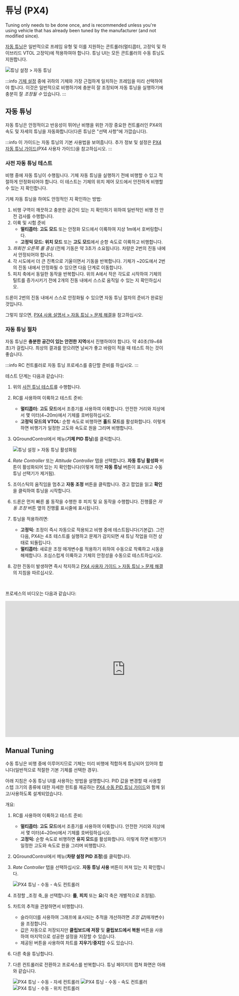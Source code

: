 # 튜닝 (PX4)

Tuning only needs to be done once, and is recommended unless you're using vehicle that has already been tuned by the manufacturer (and not modified since).

[자동 튜닝](#autotune)은 일반적으로 프레임 유형 및 이를 지원하는 콘트롤러(멀티콥터, 고정익 및 하이브리드 VTOL 고정익)에 적용하여야 합니다.
튜닝 UI는 모든 콘트롤러의 수동 튜닝도 지원합니다.

![튜닝 설정 > 자동 튜닝](../../../assets/setup/tuning/px4_autotune_hero.png)

:::info
[기체 설정](../config/airframe.md) 중에 귀하의 기체와 가장 근접하게 일치하는 프레임을 미리 선택하여야 합니다.
이것은 일반적으로 비행하기에 충분히 잘 조정되며 자동 튜닝을 실행하기에 충분히 잘 _조정될 수_ 있습니다.
:::

## 자동 튜닝

자동 튜닝은 안정적이고 반응성이 뛰어난 비행을 위한 가장 중요한 컨트롤러인 PX4의 속도 및 자세의 튜닝을 자동화합니다(다른 튜닝은 "선택 사항"에 가깝습니다).

:::info
이 가이드는 자동 튜닝의 기본 사용법을 보여줍니다.
추가 정보 및 설정은 [PX4 자동 튜닝 가이드](http://docs.px4.io/master/en/config/autotune.html)(PX4 사용자 가이드)을 참고하십시오.
:::

### 사전 자동 튜닝 테스트

비행 중에 자동 튜닝이 수행됩니다.
기체 자동 튜닝을 실행하기 전에 비행할 수 있고 적절하게 안정화되어야 합니다.
이 테스트는 기체의 위치 제어 모드에서 안전하게 비행할 수 있는 지 확인합니다.

기체 자동 튜닝을 하여도 안정적인 지 확인하는 방법:

1. 비행 구역이 깨끗하고 충분한 공간이 있는 지 확인하기 위하여 일반적인 비행 전 안전 검사를 수행합니다.
2. 이륙 및 시험 준비
   - **멀티콥터:** **고도 모드** 또는 안정화 모드에서 이륙하여 지상 1m에서 호버링합니다.
   - **고정익 모드:** **위치 모드** 또는 **고도 모드**에서 순항 속도로 이륙하고 비행합니다.
3. _좌회전 오른쪽 롤 중심_ (전체 기동은 약 3초가 소요됩니다).
   차량은 2번의 진동 내에서 안정되어야 합니다.
4. 각 시도에서 더 큰 진폭으로 기울이면서 기동을 반복합니다.
   기체가 ~20도에서 2번의 진동 내에서 안정화될 수 있으면 다음 단계로 이동합니다.
5. 피치 축에서 동일한 동작을 반복합니다.
   위의 A에서 작은 각도로 시작하여 기체의 틸트를 증가시키기 전에 2개의 진동 내에서 스스로 움직일 수 있는 지 확인하십시오.

드론이 2번의 진동 내에서 스스로 안정화될 수 있으면 자동 튜닝 절차의 준비가 완료된 것입니다.

그렇지 않으면, [PX4 사용 설명서 > 자동 튜닝 > 문제 해결](http://docs.px4.io/master/en/config/autotune.html#troubleshooting)을 참고하십시오.

### 자동 튜닝 절차

자동 튜닝은 **충분한 공간이 있는 안전한 지역**에서 진행하여야 합니다.
약 40초(19~68초)가 걸립니다.
최상의 결과를 얻으려면 날씨가 좋고 바람이 적을 때 테스트 하는 것이 좋습니다.

:::info
RC 컨트롤러로 자동 튜닝 프로세스를 중단할 준비를 하십시오.
:::

테스트 단계는 다음과 같습니다:

1. 위의 [사전 튜닝 테스트](#pre-tuning-test)를 수행합니다.

2. RC를 사용하여 이륙하고 테스트 준비:
   - **멀티콥터:** **고도 모드**에서 조종기를 사용하여 이륙합니다.
     안전한 거리와 지상에서 몇 미터(4~20m)에서 기체를 호버링하십시오.
   - **고정익 모드의 VTOL:** 순항 속도로 비행하면 **홀드 모드**를 활성화합니다.
     이렇게 하면 비행기가 일정한 고도와 속도로 원을 그리며 비행합니다.

3. QGroundControl에서 메뉴(**기체 PID 튜닝**)를 클릭합니다.

   ![튜닝 설정 > 자동 튜닝 활성화됨](../../../assets/setup/tuning/px4_autotune.png)

4. _Rate Controller_ 또는 _Attitude Controller_ 탭을 선택합니다.
   **자동 튜닝 활성화** 버튼이 활성화되어 있는 지 확인합니다(이렇게 하면 **자동 튜닝** 버튼이 표시되고 수동 튜닝 선택기가 제거됨).

5. 조이스틱의 움직임을 멈추고 **자동 조정** 버튼을 클릭합니다.
   경고 팝업을 읽고 **확인**을 클릭하여 튜닝을 시작합니다.

6. 드론은 먼저 빠른 롤 동작을 수행한 후 피치 및 요 동작을 수행합니다.
   진행률은 _자동 조정_ 버튼 옆의 진행률 표시줄에 표시됩니다.

7. 튜닝을 적용하려면:
   - **고정익:** 조정이 즉시 자동으로 적용되고 비행 중에 테스트됩니다(기본값).
     그런 다음, PX4는 4초 테스트를 실행하고 문제가 감지되면 새 튜닝 작업을 이전 상태로 되돌립니다.
   - **멀티콥터:** 새로운 조정 매개변수를 적용하기 위하여 수동으로 착륙하고 시동을 해제합니다.
     조심스럽게 이륙하고 기체의 안정성을 수동으로 테스트하십시오.

8. 강한 진동이 발생하면 즉시 착지하고 [PX4 사용자 가이드 > 자동 튜닝 > 문제 해결](http://docs.px4.io/master/en/config/autotune.html#troubleshooting)의 지침을 따르십시오.

<br/>

<!--
A video of the process is shown below:

{% youtube %}https://youtu.be/5xswOhhqrIQ{% endyoutube %} -->

프로세스의 비디오는 다음과 같습니다:

<iframe width="750" height="425" src="https://www.youtube.com/embed/5xswOhhqrIQ?si=UZQ-M8A8Dt0JfL81" title="YouTube video player" frameborder="0" allow="accelerometer; autoplay; clipboard-write; encrypted-media; gyroscope; picture-in-picture; web-share" allowfullscreen></iframe>

## Manual Tuning

수동 튜닝은 비행 중에 이루어지므로 기체는 미리 비행에 적합하게 튜닝되어 있어야 합니다(일반적으로 적절한 기본 기체를 선택한 경우).

아래 지침은 수동 튜닝 UI를 사용하는 방법을 설명합니다.
PID 값을 변경할 때 사용할 스텝 크기의 종류에 대한 자세한 힌트를 제공하는 [PX4 수동 PID 튜닝 가이드](http://docs.px4.io/master/en/config/autotune.html#see-also)와 함께 읽고/사용하도록 설계되었습니다.

개요:

1. RC를 사용하여 이륙하고 테스트 준비:
   - **멀티콥터:** **고도 모드**에서 조종기를 사용하여 이륙합니다.
     안전한 거리와 지상에서 몇 미터(4~20m)에서 기체를 호버링하십시오.
   - **고정익:** 순항 속도로 비행하면 **유지 모드**를 활성화합니다.
     이렇게 하면 비행기가 일정한 고도와 속도로 원을 그리며 비행합니다.

2. QGroundControl에서 메뉴(**차량 설정 PID 조정**)를 클릭합니다.

3. _Rate Controller_ 탭을 선택하십시오.
   **자동 튜닝 사용** 버튼이 꺼져 있는 지 확인합니다.

   ![PX4 튜닝 - 수동 - 속도 컨트롤러](../../../assets/setup/tuning/px4_copter_manual_rate.png)

4. 조정할 _조정 축_을 선택합니다: **롤**, **피치** 또는 **요**(각 축은 개별적으로 조정됨).

5. 차트의 추적을 관찰하면서 비행합니다.
   - 슬라이더를 사용하여 그래프에 표시되는 추적을 개선하려면 _조정 값_(매개변수)을 조정합니다.
   - 값은 자동으로 저장되지만 **클립보드에 저장** 및 **클립보드에서 복원** 버튼을 사용하여 마지막으로 성공한 설정을 저장할 수 있습니다.
   - 제공된 버튼을 사용하여 차트를 **지우기**/**중지**할 수도 있습니다.

6. 다른 축을 튜닝합니다.

7. 다른 컨트롤러로 전환하고 프로세스를 반복합니다.
   튜닝 페이지의 캡쳐 화면은 아래와 같습니다.

   ![PX4 튜닝 - 수동 - 자세 컨트롤러](../../../assets/setup/tuning/px4_copter_manual_attitude.png) ![PX4 튜닝 - 수동 - 속도 컨트롤러](../../../assets/setup/tuning/px4_copter_manual_velocity.png) ![PX4 튜닝 - 수동 - 위치 컨트롤러](../../../assets/setup/tuning/px4_copter_manual_velocity.png)
